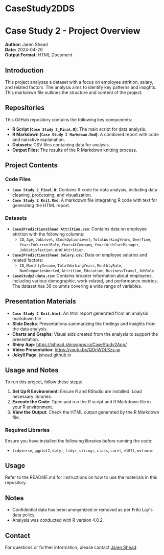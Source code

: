 # CaseStudy2DDS

# Case Study 2 - Project Overview

**Author:** Jaren Shead  
**Date:** 2024-04-20  
**Output Format:** HTML Document  

## Introduction

This project analyzes a dataset with a focus on employee attrition, salary, and related factors. The analysis aims to identify key patterns and insights. This markdown file outlines the structure and content of the project.

## Repositories

This GitHub repository contains the following key components:

- **R Script (`Case Study 2_Final.R`)**: The main script for data analysis.
- **R Markdown (`Case Study 2 Markdown.Rmd`)**: A combined report with code and narrative explanation.
- **Datasets**: CSV files containing data for analysis.
- **Output Files**: The results of the R Markdown knitting process.

## Project Contents

### Code Files
- **`Case Study 2_Final.R`**: Contains R code for data analysis, including data cleaning, processing, and visualization.
- **`Case Study 2 Knit.Rmd`**: A markdown file integrating R code with text for generating the HTML report.

### Datasets
- **`Case2PredictionsShead Attrition.csv`**: Contains data on employee attrition with the following columns:
  - `ID`, `Age`, `JobLevel`, `StockOptionLevel`, `TotalWorkingYears`, `OverTime`, `YearsInCurrentRole`, `YearsAtCompany`, `YearsWithCurrManager`, `JobSatisfaction`, and `Attrition`.
- **`Case2PredictionsShead Salary.csv`**: Data on employee salaries and related factors:
  - `ID`, `MonthlyIncome`, `TotalWorkingYears`, `MonthlyRate`, `NumCompaniesWorked`, `Attrition`, `Education`, `BusinessTravel`, `JobRole`.
- **`CaseStudy2-data.csv`**: Contains broader information about employees, including various demographic, work-related, and performance metrics. The dataset has 36 columns covering a wide range of variables.

## Presentation Materials
- **`Case Study 2 Knit.html`**: An html report generated from an analysis markdown file
- **Slide Decks**: Presentations summarizing the findings and insights from the data analysis.
- **Charts and Graphs**: Visual aids created from the analysis to support the presentation.
- **Shiny App**: https://jshead.shinyapps.io/CaseStudy2App/
- **Video Presentation**: https://youtu.be/QOnWDLSzs-w
- **Jekyll Page**: jshead.github.io
  
## Usage and Notes

To run this project, follow these steps:

1. **Set Up R Environment**: Ensure R and RStudio are installed. Load necessary libraries.
2. **Execute the Code**: Open and run the R script and R Markdown file in your R environment.
3. **View the Output**: Check the HTML output generated by the R Markdown file.

### Required Libraries
Ensure you have installed the following libraries before running the code:

- `tidyverse`, `ggplot2`, `dplyr`, `tidyr`, `stringr`, `class`, `caret`, `e1071`, `mvtnorm`

## Usage
Refer to the README.md for instructions on how to use the materials in this repository.

## Notes
- Confidential data has been anonymized or removed as per Frito Lay's data policy.
- Analysis was conducted with R version 4.0.2.

## Contact
For questions or further information, please contact [Jaren Shead](jshead@smu.edu).
